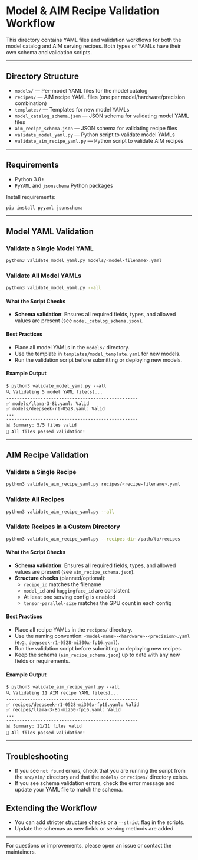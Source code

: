 # Model & AIM Recipe Validation Workflow

This directory contains YAML files and validation workflows for both the model catalog and AIM serving recipes. Both types of YAMLs have their own schema and validation scripts.

---

## Directory Structure

- `models/` — Per-model YAML files for the model catalog
- `recipes/` — AIM recipe YAML files (one per model/hardware/precision combination)
- `templates/` — Templates for new model YAMLs
- `model_catalog_schema.json` — JSON schema for validating model YAML files
- `aim_recipe_schema.json` — JSON schema for validating recipe files
- `validate_model_yaml.py` — Python script to validate model YAMLs
- `validate_aim_recipe_yaml.py` — Python script to validate AIM recipes

---

## Requirements

- Python 3.8+
- `PyYAML` and `jsonschema` Python packages

Install requirements:
```bash
pip install pyyaml jsonschema
```

---

## Model YAML Validation

### Validate a Single Model YAML

```bash
python3 validate_model_yaml.py models/<model-filename>.yaml
```

### Validate All Model YAMLs

```bash
python3 validate_model_yaml.py --all
```

#### What the Script Checks

- **Schema validation**: Ensures all required fields, types, and allowed values are present (see `model_catalog_schema.json`).

#### Best Practices

- Place all model YAMLs in the `models/` directory.
- Use the template in `templates/model_template.yaml` for new models.
- Run the validation script before submitting or deploying new models.

#### Example Output

```
$ python3 validate_model_yaml.py --all
🔍 Validating 5 model YAML file(s)...
--------------------------------------------------
✅ models/llama-3-8b.yaml: Valid
✅ models/deepseek-r1-0528.yaml: Valid
...
--------------------------------------------------
📊 Summary: 5/5 files valid
🎉 All files passed validation!
```

---

## AIM Recipe Validation

### Validate a Single Recipe

```bash
python3 validate_aim_recipe_yaml.py recipes/<recipe-filename>.yaml
```

### Validate All Recipes

```bash
python3 validate_aim_recipe_yaml.py --all
```

### Validate Recipes in a Custom Directory

```bash
python3 validate_aim_recipe_yaml.py --recipes-dir /path/to/recipes
```

#### What the Script Checks

- **Schema validation**: Ensures all required fields, types, and allowed values are present (see `aim_recipe_schema.json`).
- **Structure checks** (planned/optional):
  - `recipe_id` matches the filename
  - `model_id` and `huggingface_id` are consistent
  - At least one serving config is enabled
  - `tensor-parallel-size` matches the GPU count in each config

#### Best Practices

- Place all recipe YAMLs in the `recipes/` directory.
- Use the naming convention: `<model-name>-<hardware>-<precision>.yaml` (e.g., `deepseek-r1-0528-mi300x-fp16.yaml`).
- Run the validation script before submitting or deploying new recipes.
- Keep the schema (`aim_recipe_schema.json`) up to date with any new fields or requirements.

#### Example Output

```
$ python3 validate_aim_recipe_yaml.py --all
🔍 Validating 11 AIM recipe YAML file(s)...
--------------------------------------------------
✅ recipes/deepseek-r1-0528-mi300x-fp16.yaml: Valid
✅ recipes/llama-3-8b-mi250-fp16.yaml: Valid
...
--------------------------------------------------
📊 Summary: 11/11 files valid
🎉 All files passed validation!
```

---

## Troubleshooting

- If you see `not found` errors, check that you are running the script from the `src/aim/` directory and that the `models/` or `recipes/` directory exists.
- If you see schema validation errors, check the error message and update your YAML file to match the schema.

## Extending the Workflow

- You can add stricter structure checks or a `--strict` flag in the scripts.
- Update the schemas as new fields or serving methods are added.

---

For questions or improvements, please open an issue or contact the maintainers. 
